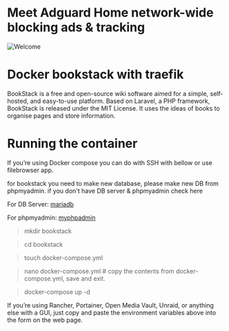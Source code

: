 # Meet Adguard Home network-wide blocking ads & tracking

![Welcome](https://encrypted-tbn0.gstatic.com/images?q=tbn:ANd9GcRnSExt84LkcgzenJevQHk1u1NSHgnQx1SRag&s)

# Docker bookstack with traefik

BookStack is a free and open-source wiki software aimed for a simple, self-hosted, and easy-to-use platform. Based on Laravel, a PHP framework, BookStack is released under the MIT License. It uses the ideas of books to organise pages and store information.
# Running the container

If you’re using Docker compose you can do with SSH with bellow or use filebrowser app.

for bookstack you need to make new database, please make new DB from phpmyadmin. if you don't have DB server & phpmyadmin check here 

For DB Server: [mariadb](https://github.com/ipathum/docker-compose_with_treafik/blob/main/mariadb/README.md)

For phpmyadmin: [myphpadmin](https://github.com/ipathum/docker-compose_with_treafik/blob/106638d2012b358ff9a9359ca6dcec71e8c9eb2e/phpmyadmin/README.md)

> mkdir bookstack

> cd bookstack

> touch docker-compose.yml

> nano docker-compose.yml # copy the contents from docker-compose.yml, save and exit.

> docker-compose up -d

If you’re using Rancher, Portainer, Open Media Vault, Unraid, or anything else with a GUI, just copy and paste the environment variables above into the form on the web page.
